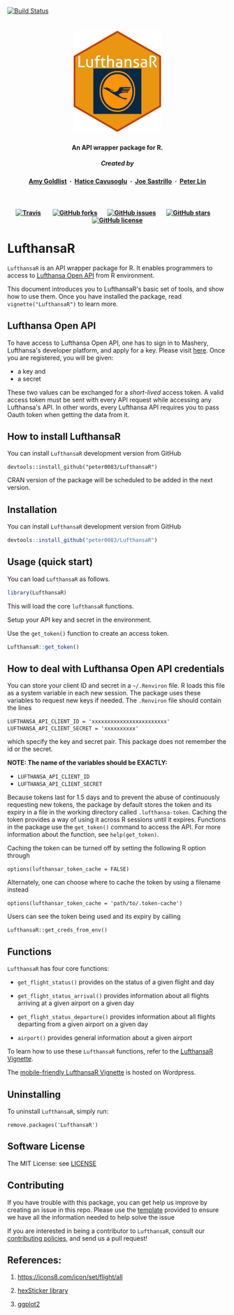 
[![Build Status](https://travis-ci.org/peter0083/LufthansaR.svg?branch=master)](https://travis-ci.org/peter0083/LufthansaR)


<h5 align="center">
  <br>
<img src=image/hexlogo.png alt="LufthansaR" width="200"></a>
<br>
</h5>

<h4 align="center">An API wrapper package for R</a>.</h4>

<h5 align="center">
Created by</a></h5>

<h4 align="center">

[Amy Goldlist](https://github.com/amygoldlist) &nbsp;&middot;&nbsp;
[Hatice Cavusoglu](https://github.com/hntek) &nbsp;&middot;&nbsp;
[Joe Sastrillo](https://github.com/joesdesk) &nbsp;&middot;&nbsp;
[Peter Lin](https://github.com/peter0083)
</a></h4>

<br>
<h4 align="center">

[![Travis](https://img.shields.io/travis/UBC-MDS/ptoolkit.svg?style=social)](https://github.com/peter0083/LufthansaR)
&nbsp;&nbsp;&nbsp;&nbsp;&nbsp;&nbsp;
[![GitHub forks](https://img.shields.io/github/forks/peter0083/LufthansaR.svg?style=social)](https://github.com/peter0083/LufthansaR/network)&nbsp;&nbsp;&nbsp;&nbsp;&nbsp;&nbsp;
[![GitHub issues](https://img.shields.io/github/issues/peter0083/LufthansaR.svg?style=social)](https://github.com/peter0083/LufthansaR/issues)&nbsp;&nbsp;&nbsp;&nbsp;&nbsp;&nbsp;
[![GitHub stars](https://img.shields.io/github/stars/UBC-MDS/ptoolkit.svg?style=social)](https://github.com/peter0083/LufthansaR/stargazers)&nbsp;&nbsp;&nbsp;&nbsp;&nbsp;&nbsp;
[![GitHub license](https://img.shields.io/github/license/peter0083/LufthansaR.svg?style=social)](https://github.com/peter0083/LufthansaR/LICENSE)
</a></h4>


# LufthansaR

`LufthansaR` is an API wrapper package for R. It enables programmers to access to [Lufthansa Open API](https://developer.lufthansa.com/docs) from R environment.

This document introduces you to LufthansaR's basic set of tools, and show how to use them. Once you have installed the package, read `vignette("LufthansaR")` to learn more.


## Lufthansa Open API


To have access to Lufthansa Open API, one has to sign in to Mashery, Lufthansa's developer platform, and apply for a key. Please visit [here](https://developer.lufthansa.com/docs/API_basics/). Once you are registered, you will be given:

- a key and
- a secret

These two values can be exchanged for a _short-lived_ access token. A valid access token must be sent with every API request while accessing any Lufthansa's API. In other words, every Lufthansa API requires you to pass Oauth token when getting the data from it.


## How to install LufthansaR

You can install `LufthansaR` development version from GitHub

```{r, eval=FALSE}
devtools::install_github("peter0083/LufthansaR")
```

CRAN version of the package will be scheduled to be added in the next version.

Installation
----------------

You can install `LufthansaR` development version from GitHub

```r
devtools::install_github("peter0083/LufthansaR")
```


Usage (quick start)
-----------------------

You can load `LufthansaR` as follows.

```r
library(LufthansaR)
```

This will load the core `lufthansaR` functions.

Setup your API key and secret in the environment.

Use the `get_token()` function to create an access token.

```r
LufthansaR::get_token()
```

## How to deal with Lufthansa Open API credentials

You can store your client ID and secret in a `~/.Renviron` file. R loads this file as
a system variable in each new session. The package uses these variables to request
new keys if needed. The `.Renviron` file should contain the lines

```
LUFTHANSA_API_CLIENT_ID = 'xxxxxxxxxxxxxxxxxxxxxxxx'
LUFTHANSA_API_CLIENT_SECRET = 'xxxxxxxxxx'
```

which specify the key and secret pair. This package does not remember the id or the
secret.


**NOTE: The name of the variables should be EXACTLY:**

- `LUFTHANSA_API_CLIENT_ID`
- `LUFTHANSA_API_CLIENT_SECRET`


Because tokens last for 1.5 days and to prevent the abuse of continuously requesting
new tokens, the package by default stores the token and its expiry in a file in the
working directory called `.lufthansa-token`. Caching the token provides a way of
using it across R sessions until it expires. Functions in the package use the `get_token()`
command to access the API. For more information about the function, see `help(get_token)`.

Caching the token can be turned off by setting the following R option through
```
options(lufthansar_token_cache = FALSE)
```

Alternately, one can choose where to cache the token by using a filename instead
```
options(lufthansar_token_cache = 'path/to/.token-cache')
```

Users can see the token being used and its expiry by calling
```
LufthansaR::get_creds_from_env()
```

## Functions

`LufthansaR` has four core functions:
 * `get_flight_status()` provides on the status of a given flight and day

 * `get_flight_status_arrival()` provides information about all flights arriving at a given airport on a given day

  * `get_flight_status_departure()` provides information about all flights departing from a given airport on a given day

  * `airport()` provides general information about a given airport

To learn how to use these `LufthansaR` functions, refer to the [LufthansaR Vignette](vignettes/LufthansaR.md).

The [mobile-friendly LufthansaR Vignette](https://lufthansarpackage.wordpress.com/) is hosted on Wordpress.


## Uninstalling

To uninstall `LufthansaR`, simply run:

```
remove.packages('LufthansaR')
```


## Software License

The MIT License: see [LICENSE](https://github.com/peter0083/LufthansaR/blob/master/LICENSE)


## Contributing

If you have trouble with this package, you can get help us improve by creating an issue in this repo.   Please use the [template](ISSUE_TEMPLATE.md) provided to ensure we have all the information needed to help solve the issue

If you are interested in being a contributor to `LufthansaR`, consult our [contributing policies](CONTRIBUTING), and send us a pull request!


References:
---------------

1. https://icons8.com/icon/set/flight/all

2. [hexSticker library](https://github.com/GuangchuangYu/hexSticker)

3. [ggplot2](https://github.com/tidyverse/ggplot2)
